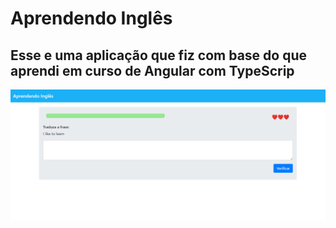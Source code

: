 # Aprendendo Inglês

## Esse e uma aplicação que fiz com base do que aprendi em curso de Angular com TypeScrip



![tela inicial](https://github.com/luancassio/App_Learning_English/blob/master/src/assets/app.png)
 

